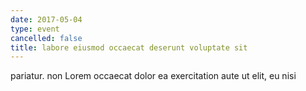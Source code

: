 ```yaml
---
date: 2017-05-04
type: event
cancelled: false
title: labore eiusmod occaecat deserunt voluptate sit
---
```

pariatur. non Lorem occaecat dolor ea exercitation aute ut elit, eu nisi
